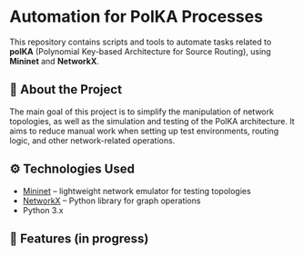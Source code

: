 # Automation for PolKA Processes

This repository contains scripts and tools to automate tasks related to **polKA** (Polynomial Key-based Architecture for Source Routing), using **Mininet** and **NetworkX**.

## 📌 About the Project

The main goal of this project is to simplify the manipulation of network topologies, as well as the simulation and testing of the PolKA architecture. It aims to reduce manual work when setting up test environments, routing logic, and other network-related operations.

## ⚙️ Technologies Used

- [Mininet](http://mininet.org/) – lightweight network emulator for testing topologies
- [NetworkX](https://networkx.org/) – Python library for graph operations
- Python 3.x

## 🚀 Features (in progress)
